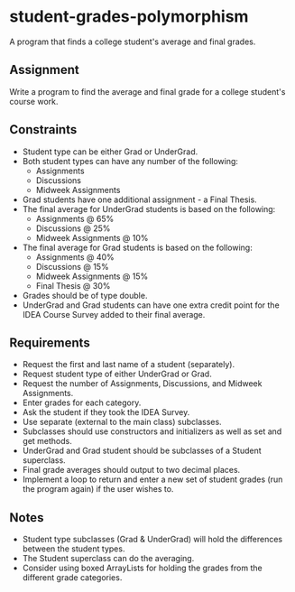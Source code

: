# student-grades-polymorphism
A program that finds a college student's average and final grades.

## Assignment
Write a program to find the average and final grade for a college student's course work.

## Constraints
- Student type can be either Grad or UnderGrad.
- Both student types can have any number of the following:
  - Assignments
  - Discussions
  - Midweek Assignments
- Grad students have one additional assignment - a Final Thesis.
- The final average for UnderGrad students is based on the following:
  - Assignments @ 65%
  - Discussions @ 25%
  - Midweek Assignments @ 10%
- The final average for Grad students is based on the following:
  - Assignments @ 40%
  - Discussions @ 15%
  - Midweek Assignments @ 15%
  - Final Thesis @ 30%
- Grades should be of type double.
- UnderGrad and Grad students can have one extra credit point for the IDEA Course Survey added to their final average.

## Requirements
- Request the first and last name of a student (separately).
- Request student type of either UnderGrad or Grad.
- Request the number of Assignments, Discussions, and Midweek Assignments.
- Enter grades for each category.
- Ask the student if they took the IDEA Survey.
- Use separate (external to the main class) subclasses.
- Subclasses should use constructors and initializers as well as set and get methods.
- UnderGrad and Grad student should be subclasses of a Student superclass.
- Final grade averages should output to two decimal places.
- Implement a loop to return and enter a new set of student grades (run the program again) if the user wishes to.

## Notes
- Student type subclasses (Grad & UnderGrad) will hold the differences between the student types.
- The Student superclass can do the averaging.
- Consider using boxed ArrayLists for holding the grades from the different grade categories.
